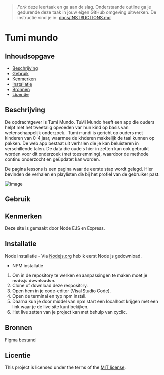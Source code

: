 > _Fork_ deze leertaak en ga aan de slag. Onderstaande outline ga je gedurende deze taak in jouw eigen GitHub omgeving uitwerken. De instructie vind je in: [docs/INSTRUCTIONS.md](docs/INSTRUCTIONS.md)

# Tumi mundo

<!-- Geef je project een titel en schrijf in één zin wat het is -->

## Inhoudsopgave

  * [Beschrijving](#beschrijving)
  * [Gebruik](#gebruik)
  * [Kenmerken](#kenmerken)
  * [Installatie](#installatie)
  * [Bronnen](#bronnen)
  * [Licentie](#licentie)

## Beschrijving
 De opdrachtgever is Tumi Mundo. TuMi Mundo heeft een app die ouders helpt met het tweetalig opvoeden van hun kind op basis van wetenschappelijk onderzoek.. Tumi mundi is gericht op ouders met kinderen van 0-4 jaar, waarmee de kinderen makkelijk de taal kunnen op pakken. De web app bestaat uit verhalen die je kan beluisteren in verschillende talen. De data die ouders hier in zetten kan ook gebruikt worden voor dit onderzoek (met toestemming), waardoor de methode continu onderzocht en geüpdatet kan worden. 

De pagina lessons is een pagina waar de eerste stap wordt gelegd. Hier bevinden de verhalen en playlisten die bij het profiel van de gebruiker past. 
<!-- In de Beschrijving staat kort beschreven wat voor project het is en wat je hebt gemaakt -->
<!-- Voeg een mooie poster visual toe 📸 -->
<!-- Voeg een link toe naar Github Pages 🌐-->
![image](https://github.com/RukiyaTossou/server-side-rendering-server-side-website/assets/114156045/a81a62aa-141e-413b-8d7c-63d91cb87c8b)
## Gebruik
 


<!--Bij Gebruik staat hoe je project er uit ziet, hoe het werkt en wat je er mee kan. -->

## Kenmerken
Deze site is gemaakt door Node EJS en Express.
<!-- Bij Kenmerken staat welke technieken zijn gebruikt en hoe. Wat is de HTML structuur? Wat zijn de belangrijkste dingen in CSS? Wat is er met Javascript gedaan en hoe? Misschien heb je een framwork of library gebruikt? -->

## Installatie

Node installatie - Via [Nodejs.org](https://nodejs.org/en/download/) heb ik eerst Node js gedownload.
* NPM installatie
 
1. Om in de repository te werken en aanpassingen te maken moet je node.js downloaden.
2. Clone of download deze respository.
3. Open hem in je code-editor (Visal Studio Code).
4. Open de terminal en typ npm install.
5. Daarna kun je door middel van npm start een localhost krijgen met een link waar je de live site kunt bekijken.
6. Het live zetten van je project kan met behulp van cyclic.
<!-- Bij Instalatie staat hoe een andere developer aan jouw repo kan werken -->


## Bronnen
Figma bestand 
## Licentie

This project is licensed under the terms of the [MIT license](./LICENSE).
